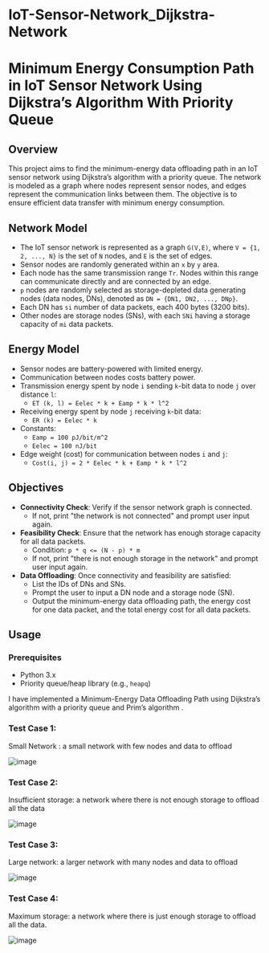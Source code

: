 # IoT-Sensor-Network_Dijkstra-Network
# Minimum Energy Consumption Path in IoT Sensor Network Using Dijkstra’s Algorithm With Priority Queue

## Overview
This project aims to find the minimum-energy data offloading path in an IoT sensor network using Dijkstra’s algorithm with a priority queue. The network is modeled as a graph where nodes represent sensor nodes, and edges represent the communication links between them. The objective is to ensure efficient data transfer with minimum energy consumption.

## Network Model
- The IoT sensor network is represented as a graph `G(V,E)`, where `V = {1, 2, ..., N}` is the set of `N` nodes, and `E` is the set of edges.
- Sensor nodes are randomly generated within an `x` by `y` area.
- Each node has the same transmission range `Tr`. Nodes within this range can communicate directly and are connected by an edge.
- `p` nodes are randomly selected as storage-depleted data generating nodes (data nodes, DNs), denoted as `DN = {DN1, DN2, ..., DNp}`.
- Each DN has `si` number of data packets, each 400 bytes (3200 bits).
- Other nodes are storage nodes (SNs), with each `SNi` having a storage capacity of `mi` data packets.

## Energy Model
- Sensor nodes are battery-powered with limited energy.
- Communication between nodes costs battery power.
- Transmission energy spent by node `i` sending `k`-bit data to node `j` over distance `l`:
  - `ET (k, l) = Eelec * k + Eamp * k * l^2`
- Receiving energy spent by node `j` receiving `k`-bit data:
  - `ER (k) = Eelec * k`
- Constants:
  - `Eamp = 100 pJ/bit/m^2`
  - `Eelec = 100 nJ/bit`
- Edge weight (cost) for communication between nodes `i` and `j`:
  - `Cost(i, j) = 2 * Eelec * k + Eamp * k * l^2`

## Objectives
- **Connectivity Check**: Verify if the sensor network graph is connected.
  - If not, print "the network is not connected" and prompt user input again.
- **Feasibility Check**: Ensure that the network has enough storage capacity for all data packets.
  - Condition: `p * q <= (N - p) * m`
  - If not, print "there is not enough storage in the network" and prompt user input again.
- **Data Offloading**: Once connectivity and feasibility are satisfied:
  - List the IDs of DNs and SNs.
  - Prompt the user to input a DN node and a storage node (SN).
  - Output the minimum-energy data offloading path, the energy cost for one data packet, and the total energy cost for all data packets.

## Usage
### Prerequisites
- Python 3.x
- Priority queue/heap library (e.g., `heapq`)

I have implemented a Minimum-Energy Data Offloading Path using Dijkstra’s algorithm with a priority queue and Prim’s algorithm .
### Test Case 1:
Small Network : a small network with few nodes and data to offload
 
![image](https://github.com/OletiKavya/IoT-Sensor-Network_Dijkstra-Network/assets/121835613/c37c4431-a8dd-46d5-9269-cc18d32ed37f)

### Test Case 2: 
Insufficient storage: a network where there is not enough storage to offload all the data

![image](https://github.com/OletiKavya/IoT-Sensor-Network_Dijkstra-Network/assets/121835613/c41e5769-3ca4-44b7-8d25-26c5ee8a3591)

### Test Case 3:
 Large network: a larger network with many nodes and data to offload

![image](https://github.com/OletiKavya/IoT-Sensor-Network_Dijkstra-Network/assets/121835613/8bd8155a-a392-4535-a842-81cfb957b391)

### Test Case 4:
Maximum storage: a network where there is just enough storage to offload all the data.

![image](https://github.com/OletiKavya/IoT-Sensor-Network_Dijkstra-Network/assets/121835613/6b25df52-700f-4f6b-aca9-eec88014fe97)

 
